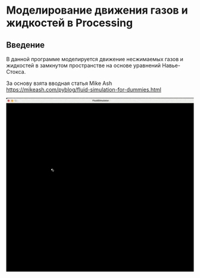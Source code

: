 # Моделирование движения газов и жидкостей в Processing

## Введение
В данной программе моделируется движение несжимаемых газов и жидкостей в замкнутом пространстве на основе уравнений Навье-Стокса.

За основу взята вводная статья Mike Ash https://mikeash.com/pyblog/fluid-simulation-for-dummies.html

![](https://github.com/denfad/FluidSimulator/blob/master/images/record.gif "Пример симуляции")

